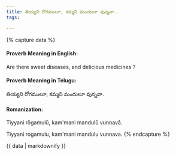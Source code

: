 ```yaml
---
title: తియ్యని రోగములూ, కమ్మని మందులూ వున్నవా.
tags:

---
```


{% capture data %}
#### Proverb Meaning in English:
Are there sweet diseases, and delicious medicines ?

#### Proverb Meaning in Telugu:
తియ్యని రోగములూ, కమ్మని మందులూ వున్నవా.

#### Romanization:
Tiyyani rōgamulū, kam'mani mandulū vunnavā.

Tiyyani rogamulu, kam'mani mandulu vunnava.
{% endcapture %}

{{ data | markdownify }}

